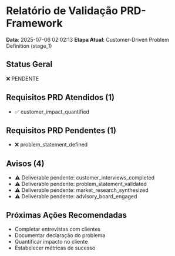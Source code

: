 
# Relatório de Validação PRD-Framework
**Data**: 2025-07-06 02:02:13
**Etapa Atual**: Customer-Driven Problem Definition (stage_1)

## Status Geral
❌ PENDENTE

## Requisitos PRD Atendidos (1)
- ✅ customer_impact_quantified

## Requisitos PRD Pendentes (1)
- ❌ problem_statement_defined

## Avisos (4)
- ⚠️ Deliverable pendente: customer_interviews_completed
- ⚠️ Deliverable pendente: problem_statement_validated
- ⚠️ Deliverable pendente: market_research_synthesized
- ⚠️ Deliverable pendente: advisory_board_engaged

## Próximas Ações Recomendadas
- Completar entrevistas com clientes
- Documentar declaração do problema
- Quantificar impacto no cliente
- Estabelecer métricas de sucesso

